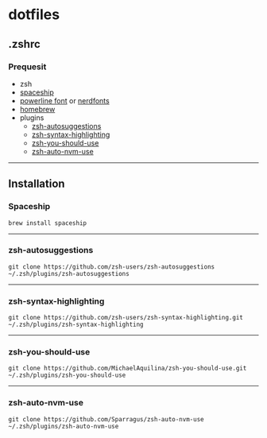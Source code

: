 # dotfiles
## .zshrc

### Prequesit
- zsh
- [spaceship](https://github.com/spaceship-prompt/spaceship-prompt)
- [powerline font](https://github.com/powerline/fonts) or [nerdfonts](https://www.nerdfonts.com/font-downloads)
- [homebrew](https://brew.sh/)
-  plugins
    - [zsh-autosuggestions](https://github.com/zsh-users/zsh-autosuggestions)
    - [zsh-syntax-highlighting](https://github.com/zsh-users/zsh-syntax-highlighting)
    - [zsh-you-should-use](https://github.com/MichaelAquilina/zsh-you-should-use)
    - [zsh-auto-nvm-use](https://github.com/Sparragus/zsh-auto-nvm-use)


---
## Installation

### Spaceship

```
brew install spaceship
```

---

### zsh-autosuggestions

```
git clone https://github.com/zsh-users/zsh-autosuggestions ~/.zsh/plugins/zsh-autosuggestions
```

---
### zsh-syntax-highlighting

```
git clone https://github.com/zsh-users/zsh-syntax-highlighting.git ~/.zsh/plugins/zsh-syntax-highlighting
```

---
### zsh-you-should-use

```
git clone https://github.com/MichaelAquilina/zsh-you-should-use.git ~/.zsh/plugins/zsh-you-should-use
```
---
### zsh-auto-nvm-use

```
git clone https://github.com/Sparragus/zsh-auto-nvm-use ~/.zsh/plugins/zsh-auto-nvm-use
```